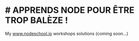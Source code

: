 # # APPRENDS NODE POUR ÊTRE TROP BALÈZE !
My www.nodeschool.io workshops solutions (coming soon...)
